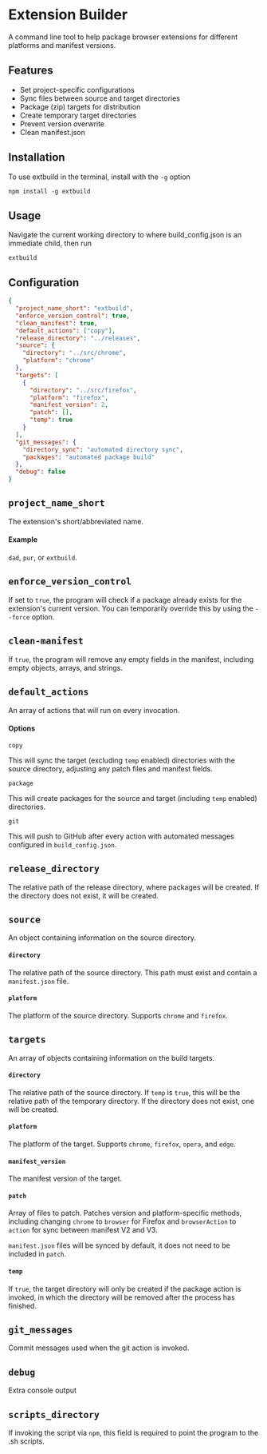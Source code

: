 # Extension Builder

A command line tool to help package browser extensions for different platforms and manifest versions.

## Features

- Set project-specific configurations
- Sync files between source and target directories
- Package (zip) targets for distribution
- Create temporary target directories
- Prevent version overwrite
- Clean manifest.json

## Installation

To use extbuild in the terminal, install with the `-g` option

```console
npm install -g extbuild
```

## Usage

Navigate the current working directory to where build_config.json is an immediate child, then run

```console
extbuild
```

## Configuration

```json
{
  "project_name_short": "extbuild",
  "enforce_version_control": true,
  "clean_manifest": true,
  "default_actions": ["copy"],
  "release_directory": "../releases",
  "source": {
    "directory": "../src/chrome",
    "platform": "chrome"
  },
  "targets": [
    {
      "directory": "../src/firefox",
      "platform": "firefox",
      "manifest_version": 2,
      "patch": [],
      "temp": true
    }
  ],
  "git_messages": {
    "directory_sync": "automated directory sync",
    "packages": "automated package build"
  },
  "debug": false
}
```

## `project_name_short`

The extension's short/abbreviated name.

#### Example

`dad`, `pur`, or `extbuild`.

## `enforce_version_control`

If set to `true`, the program will check if a package already exists for the extension's current version. You can temporarily override this by using the `--force` option.

## `clean-manifest`

If `true`, the program will remove any empty fields in the manifest, including empty objects, arrays, and strings.

## `default_actions`

An array of actions that will run on every invocation.

#### Options

`copy`

This will sync the target (excluding `temp` enabled) directories with the source directory, adjusting any patch files and manifest fields.

`package`

This will create packages for the source and target (including `temp` enabled) directories.

`git`

This will push to GitHub after every action with automated messages configured in `build_config.json`.

## `release_directory`

The relative path of the release directory, where packages will be created. If the directory does not exist, it will be created.

## `source`

An object containing information on the source directory.

#### `directory`

The relative path of the source directory. This path must exist and contain a `manifest.json` file.

#### `platform`

The platform of the source directory. Supports `chrome` and `firefox`.

## `targets`

An array of objects containing information on the build targets.

#### `directory`

The relative path of the source directory. If `temp` is `true`, this will be the relative path of the temporary directory. If the directory does not exist, one will be created.

#### `platform`

The platform of the target. Supports `chrome`, `firefox`, `opera`, and `edge`.

#### `manifest_version`

The manifest version of the target.

#### `patch`

Array of files to patch. Patches version and platform-specific methods, including changing `chrome` to `browser` for Firefox and `browserAction` to `action` for sync between manifest V2 and V3.

`manifest.json` files will be synced by default, it does not need to be included in `patch`.

#### `temp`

If `true`, the target directory will only be created if the package action is invoked, in which the directory will be removed after the process has finished.

## `git_messages`

Commit messages used when the git action is invoked.

## `debug`

Extra console output

## `scripts_directory`

If invoking the script via `npm`, this field is required to point the program to the .sh scripts.
